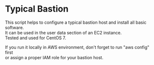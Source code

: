 # Typical Bastion
This script helps to configure a typical bastion host and install all basic software.\
It can be used in the user data section of an EC2 instance.\
Tested and used for CentOS 7.

If you run it locally in AWS environment, don't forget to run "aws config" first\
or assign a proper IAM role for your bastion host. 
